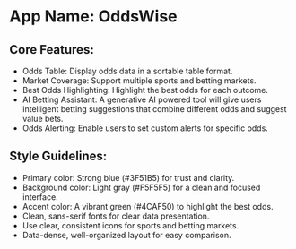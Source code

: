 # **App Name**: OddsWise

## Core Features:

- Odds Table: Display odds data in a sortable table format.
- Market Coverage: Support multiple sports and betting markets.
- Best Odds Highlighting: Highlight the best odds for each outcome.
- AI Betting Assistant: A generative AI powered tool will give users intelligent betting suggestions that combine different odds and suggest value bets.
- Odds Alerting: Enable users to set custom alerts for specific odds.

## Style Guidelines:

- Primary color: Strong blue (#3F51B5) for trust and clarity.
- Background color: Light gray (#F5F5F5) for a clean and focused interface.
- Accent color: A vibrant green (#4CAF50) to highlight the best odds.
- Clean, sans-serif fonts for clear data presentation.
- Use clear, consistent icons for sports and betting markets.
- Data-dense, well-organized layout for easy comparison.